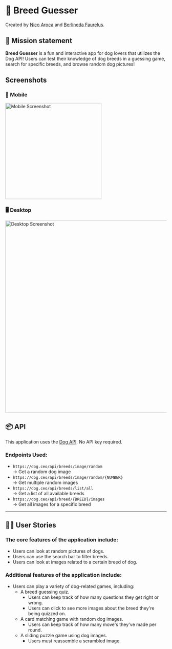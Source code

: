# 🐶 Breed Guesser
Created by [Nico Aroca](https://github.com/tailsmster) and [Berlineda Faurelus](https://github.com/Faurelus).


## 🚀 Mission statement

**Breed Guesser** is a fun and interactive app for dog lovers that utilizes the Dog API! Users can test their knowledge of dog breeds in a guessing game, search for specific breeds, and browse random dog pictures!


## Screenshots

### 📱 Mobile  
<img src="./screenshots/breeedguesser_mobile.png-mobile.png" width="300" alt="Mobile Screenshot" />

### 🖥️ Desktop  
<img src="./screenshots/breeedguesser_desktop.png-desktop.png" width="600" alt="Desktop Screenshot" />

## 📦 API

This application uses the [Dog API](https://dog.ceo/dog-api/). No API key required.

### Endpoints Used:
- `https://dog.ceo/api/breeds/image/random`  
  → Get a random dog image
- `https://dog.ceo/api/breeds/image/random/{NUMBER}`  
  → Get multiple random images
- `https://dog.ceo/api/breeds/list/all`  
  → Get a list of all available breeds
- `https://dog.ceo/api/breed/{BREED}/images`  
  → Get all images for a specific breed

---

## 🧑‍💻 User Stories

### **The core features of the application include:**
- Users can look at random pictures of dogs.
- Users can use the search bar to filter breeds.
- Users can look at images related to a certain breed of dog.

### **Additional features of the application include:**
- Users can play a variety of dog-related games, including:
  - A breed guessing quiz.
    - Users can keep track of how many questions they get right or wrong.
    - Users can click to see more images about the breed they're being quizzed on.
  - A card matching game with random dog images.
    - Users can keep track of how many move's they've made per round.
  - A sliding puzzle game using dog images.
    - Users must reassemble a scrambled image.


